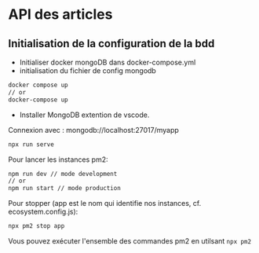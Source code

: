 # API des articles
## Initialisation de la configuration de la bdd

- Initialiser docker mongoDB dans docker-compose.yml
- initialisation du fichier de config mongodb

```sh
docker compose up
// or
docker-compose up
```

- Installer MongoDB extention de vscode.

Connexion avec :
mongodb://localhost:27017/myapp

```sh
npx run serve
```

Pour lancer les instances pm2:

```sh
npm run dev // mode development
// or
npm run start // mode production
```

Pour stopper (app est le nom qui identifie nos instances, cf. ecosystem.config.js):

```sh
npx pm2 stop app
```

Vous pouvez exécuter l'ensemble des commandes pm2 en utilsant `npx pm2`
